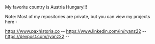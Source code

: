 My favorite country is Austria Hungary!!!

Note: Most of my repositories are private, but you can view my projects here -

https://www.paxhistoria.co --
https://www.linkedin.com/in/ryanz22 --
https://devpost.com/ryanz22 --

